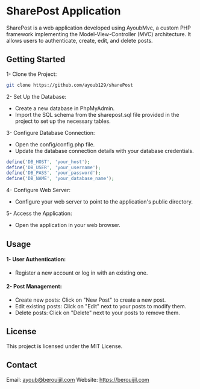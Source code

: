 # SharePost Application

SharePost is a web application developed using AyoubMvc, a custom PHP framework implementing the Model-View-Controller (MVC) architecture. It allows users to authenticate, create, edit, and delete posts.

## Getting Started
1- Clone the Project:

```bash
git clone https://github.com/ayoub129/sharePost
```

2- Set Up the Database:
- Create a new database in PhpMyAdmin.
- Import the SQL schema from the sharepost.sql file provided in the project to set up the necessary tables.

3- Configure Database Connection:
- Open the config/config.php file.
- Update the database connection details with your database credentials.

```php
define('DB_HOST', 'your_host');
define('DB_USER', 'your_username');
define('DB_PASS', 'your_password');
define('DB_NAME', 'your_database_name');
```

4- Configure Web Server:
- Configure your web server to point to the application's public directory.

5- Access the Application:
- Open the application in your web browser.

## Usage
#### 1- User Authentication:
- Register a new account or log in with an existing one.
#### 2- Post Management:
- Create new posts: Click on "New Post" to create a new post.
- Edit existing posts: Click on "Edit" next to your posts to modify them.
- Delete posts: Click on "Delete" next to your posts to remove them.

## License
This project is licensed under the MIT License.

## Contact

Email: ayoub@berouijil.com
Website: https://berouijil.com